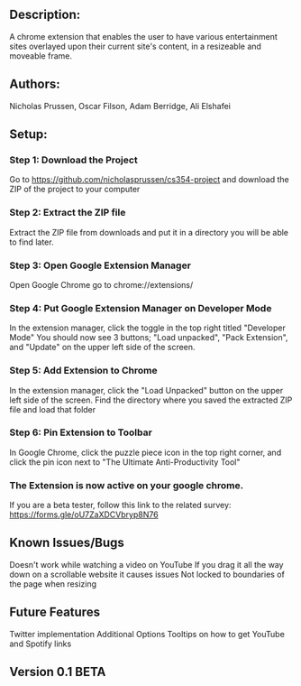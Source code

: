 ## Description:
A chrome extension that enables the user to have various entertainment sites overlayed upon their current site's content, in a resizeable and moveable frame. 

## Authors: 
Nicholas Prussen, Oscar Filson, Adam Berridge, Ali Elshafei

## Setup:

### Step 1: Download the Project
Go to https://github.com/nicholasprussen/cs354-project and download the ZIP of the project to your computer

### Step 2: Extract the ZIP file
Extract the ZIP file from downloads and put it in a directory you will be able to find later.

### Step 3: Open Google Extension Manager
Open Google Chrome go to chrome://extensions/

### Step 4: Put Google Extension Manager on Developer Mode
In the extension manager, click the toggle in the top right titled "Developer Mode" 
You should now see 3 buttons; "Load unpacked", "Pack Extension", and "Update" on the upper left side of the screen. 

### Step 5: Add Extension to Chrome
In the extension manager, click the "Load Unpacked" button on the upper left side of the screen. 
Find the directory where you saved the extracted ZIP file and load that folder

### Step 6: Pin Extension to Toolbar
In Google Chrome, click the puzzle piece icon in the top right corner, and click the pin icon next to "The Ultimate Anti-Productivity Tool"

### The Extension is now active on your google chrome. 
If you are a beta tester, follow this link to the related survey: https://forms.gle/oU7ZaXDCVbryp8N76

## Known Issues/Bugs
Doesn't work while watching a video on YouTube
If you drag it all the way down on a scrollable website it causes issues
Not locked to boundaries of the page when resizing

## Future Features
Twitter implementation
Additional Options
Tooltips on how to get YouTube and Spotify links

## Version 0.1 BETA
